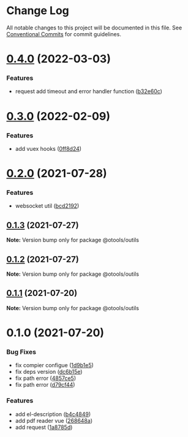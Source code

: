 # Change Log

All notable changes to this project will be documented in this file.
See [Conventional Commits](https://conventionalcommits.org) for commit guidelines.

# [0.4.0](https://github.com/owenvip/outils/compare/v0.3.0...v0.4.0) (2022-03-03)


### Features

* request add timeout and error handler function ([b32e60c](https://github.com/owenvip/outils/commit/b32e60cee77643a4282e16f1a47ce4cd648217dd))





# [0.3.0](https://github.com/owenvip/outils/compare/v0.2.0...v0.3.0) (2022-02-09)


### Features

* add vuex hooks ([0ff8d24](https://github.com/owenvip/outils/commit/0ff8d247a606d491f58c383026bc37d5d0180daf))





# [0.2.0](https://github.com/owenvip/outils/compare/v0.1.3...v0.2.0) (2021-07-28)


### Features

* websocket util ([bcd2192](https://github.com/owenvip/outils/commit/bcd219227f122d236f6de17732fddaa66e06b485))





## [0.1.3](https://github.com/owenvip/outils/compare/v0.1.2...v0.1.3) (2021-07-27)

**Note:** Version bump only for package @otools/outils





## [0.1.2](https://github.com/owenvip/outils/compare/v0.1.1...v0.1.2) (2021-07-27)

**Note:** Version bump only for package @otools/outils





## [0.1.1](https://github.com/owenvip/outils/compare/v0.1.0...v0.1.1) (2021-07-20)

**Note:** Version bump only for package @otools/outils





# 0.1.0 (2021-07-20)


### Bug Fixes

* fix compier configue ([1d9b1e5](https://github.com/owenvip/outils/commit/1d9b1e57e4edc3d48489cb4e7d1b32a7d31a071c))
* fix deps version ([dc6b15e](https://github.com/owenvip/outils/commit/dc6b15e606ec5eb70b9cc9176a125bbc2682a863))
* fix path error ([4857ce5](https://github.com/owenvip/outils/commit/4857ce523991fab48fbce78e302dec7aa9f63b22))
* fix path error ([d79cf44](https://github.com/owenvip/outils/commit/d79cf44adba49064388e5e02463889cf10c14be1))


### Features

* add el-description ([b4c4849](https://github.com/owenvip/outils/commit/b4c48494a6979dd2c01d54f3d191aa35f4b302f3))
* add pdf reader vue ([268648a](https://github.com/owenvip/outils/commit/268648a58e4166e60decb370c23a43549160b4f4))
* add request ([1a8785d](https://github.com/owenvip/outils/commit/1a8785d89ed7e20d9a4948d6756652c0eb3d1afe))
